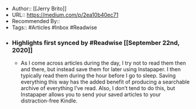 - Author:: [[Jerry Brito]]
- URL:: https://medium.com/p/2ea10b40ec71
- Recommended By::
- Tags:: #Articles #Inbox #Readwise
- ### Highlights first synced by #Readwise [[September 22nd, 2020]]
    - As I come across articles during the day, I try not to read them then and there, but instead save them for later using Instapaper. I then typically read them during the hour before I go to sleep. Saving everything this way has the added benefit of producing a searchable archive of everything I’ve read. Also, I don’t tend to do this, but Instapaper allows you to send your saved articles to your distraction-free Kindle. 
